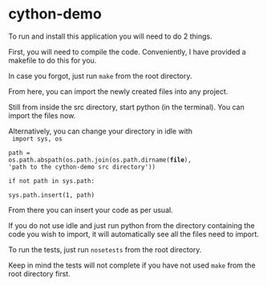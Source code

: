cython-demo
=============
To run and install this application you will need to do 2 things. 






First, you will need to compile the code. Conveniently, I have provided a makefile to do this for you. 

In case you forgot, just run <code>make</code> from the root directory.

From here, you can import the newly created files into any project.

Still from inside the src directory, start python (in the terminal). You can import the files now.
	
	
Alternatively, you can change your directory in idle with  
	<code>
        import sys, os  
	path = os.path.abspath(os.path.join(os.path.dirname(__file__), 'path to the cython-demo src directory'))  
	if not path in sys.path:  
	    sys.path.insert(1, path)  
	</code>
From there you can insert your code as per usual.

If you do not use idle and just run python from the directory containing the code you wish to import, it will automatically see all the files need to import. 
	
To run the tests, just run <code>nosetests</code> from the root directory.

Keep in mind the tests will not complete if you have not used <code>make</code> from the root directory first.
